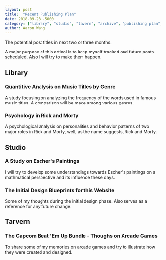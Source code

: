 ```yaml
---
layout: post
title:  "Recent Publishing Plan"
date: 2018-09-23 -5000
category: ["library", "studio", "tavern", "archive", "publishing plan"]
author: Aaron Wang
---
```


The potential post titles in next two or three months.

A major purpose of this artical is to keep myself tracked and future posts scheduled. Also I will try to make them happen.

## Library

### Quantitive Analysis on Music Titles by Genre

A study focusing on analyzing the frequency of the words used in famous music titles. A comparison will be made among various genres.

### Psychology in Rick and Morty

A psychological analysis on personalities and behavior patterns of two major roles in Rick and Morty, well, as the name suggests, Rick and Morty.

## Studio

### A Study on Escher's Paintings

I will try to develop some understandings towards Escher's paintings on a mathmatical perspective and its influence these days.

### The Initial Design Blueprints for this Website

Some of my thoughts during the initial design phase. Also serves as a reference for any future change.

## Tarvern

### The Capcom Beat 'Em Up Bundle - Thoughs on Arcade Games

To share some of my memories on arcade games and try to illustrate how they were created and designed.